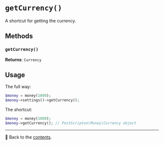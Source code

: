 # `getCurrency()`
A shortcut for getting the currency.

## Methods

### `getCurrency()`

**Returns**: `Currency`

## Usage

The full way:
```php
$money = money(1000);
$money->settings()->getCurrency();
```

The shortcut:
```php
$money = money(1000);
$money->getCurrency(); // PostScripton\Money\Currency object
```

---

📌 Back to the [contents](/docs/04_money/README.md).

